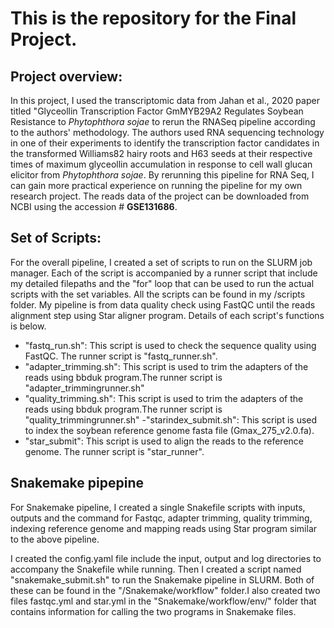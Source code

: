 # This is the repository for the Final Project.

## Project overview:
In this project, I used the transcriptomic data from Jahan et al., 2020 paper titled "Glyceollin Transcription Factor GmMYB29A2 Regulates Soybean Resistance to *Phytophthora sojae* to rerun the RNASeq pipeline according to the authors' methodology.  The authors used RNA sequencing technology in one of their experiments to identify the transcription factor candidates in the transformed Williams82 hairy roots and H63 seeds at their respective times of maximum glyceollin accumulation in response to cell wall glucan elicitor from *Phytophthora sojae*. By rerunning this pipeline for RNA Seq, I can gain more practical experience on running the pipeline for my own research project. The reads data of the project can be downloaded from NCBI using the accession # **GSE131686**.

## Set of Scripts:
For the overall pipeline, I created a set of scripts to run  on the SLURM job manager. Each of the script is accompanied by a runner script that include my detailed filepaths and the "for" loop that can be used to run the actual scripts with the set variables. All the scripts can be found in my /scripts folder. My pipeline is from data quality check using FastQC until the reads alignment step using Star aligner program. Details of each script's functions is below. 

- "fastq_run.sh": This script is used to check the sequence quality using FastQC. The runner script is "fastq_runner.sh".
- "adapter_trimming.sh": This script is used to trim the adapters of the reads using bbduk program.The runner script is "adapter_trimmingrunner.sh"
- "quality_trimming.sh": This script is used to trim the adapters of the reads using bbduk program.The runner script is "quality_trimmingrunner.sh"
-"starindex_submit.sh": This script is used to index the soybean reference genome fasta file (Gmax_275_v2.0.fa). 
- "star_submit": This script is used to align the reads to the reference genome. The runner script is "star_runner".

## Snakemake pipepine
For Snakemake pipeline, I created a single Snakefile scripts with inputs, outputs and the command for Fastqc, adapter trimming, quality trimming, indexing reference genome and mapping reads using Star program similar to the above pipeline.

I created the config.yaml file include the input, output and log directories to accompany the Snakefile while running.   Then I created a script named "snakemake_submit.sh" to run the Snakemake pipeline in SLURM. Both of these can be found in the "/Snakemake/workflow" folder.I also created two files fastqc.yml and star.yml in the "Snakemake/workflow/env/" folder that contains information for calling the two programs in Snakemake files.

